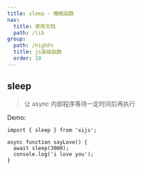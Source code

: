 ```yaml
---
title: sleep - 睡眠函数
nav:
  title: 使用文档
  path: /lib
group:
  path: /highFn
  title: js高级函数
  order: 10
---
```


## sleep

> 让 async 内部程序等待一定时间后再执行

Demo:

```tsx | pure
import { sleep } from 'xijs';

async function sayLove() {
  await sleep(3000);
  console.log('i love you');
}
```
